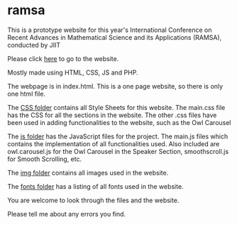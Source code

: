# ramsa

This is a prototype website for this year's International Conference on Recent Advances in Mathematical Science and its Applications (RAMSA), conducted by JIIT

Please click [here](https://sakurakhadag.github.io/ramsa/) to go to the website.

Mostly made using HTML, CSS, JS and PHP.

The webpage is in index.html.
This is a one page website, so there is only one html file.

The [CSS folder](https://github.com/sakurakhadag/ramsa/css/) contains all Style Sheets for this website.
  The main.css file has the CSS for all the sections in the website.
  The other .css files have been used in adding functionalities to the website, such as the Owl Carousel
  
The [js folder](https://github.com/sakurakhadag/ramsa/js) has the JavaScript files for the project.
  The main.js files which contains the implementation of all functionalities used.
  Also included are owl.carousel.js for the Owl Carousel in the Speaker Section, smoothscroll.js for Smooth Scrolling, etc.
  
The [img folder](https://github.com/sakurakhadag/ramsa/img) contains all images used in the website.
  
The [fonts folder](https://github.com/sakurakhadag/ramsa/fonts) has a listing of all fonts used in the website.

You are welcome to look through the files and the website.

Please tell me about any errors you find. 
